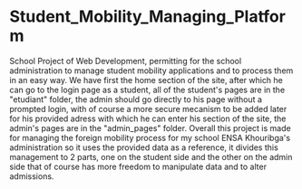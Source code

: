 # Student_Mobility_Managing_Platform
School Project of Web Development, permitting for the school administration to manage student mobility applications and to process them in an easy way.
We have first the home section of the site, after which he can go to the login page as a student, all of the student's pages are in the "etudiant" folder, the admin should go directly to his page without a prompted login, with of course a more secure mecanism to be added later for his provided adress with which he can enter his section of the site, the admin's pages are in the "admin_pages" folder.
Overall this project is made for managing the foreign mobility process for my school ENSA Khouribga's administration so it uses the provided data as a reference, it divides this management to 2 parts, one on the student side and the other on the admin side that of course has more freedom to manipulate data and to alter admissions.
